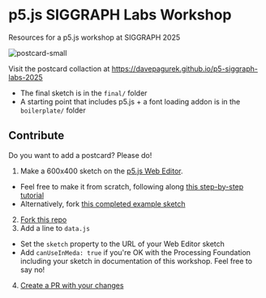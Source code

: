 # p5.js SIGGRAPH Labs Workshop
Resources for a p5.js workshop at SIGGRAPH 2025

![postcard-small](https://github.com/user-attachments/assets/ceddebdf-46c7-4508-a240-1fb9ee9ba2ad)

Visit the postcard collaction at https://davepagurek.github.io/p5-siggraph-labs-2025

- The final sketch is in the `final/` folder
- A starting point that includes p5.js + a font loading addon is in the `boilerplate/` folder


## Contribute

Do you want to add a postcard? Please do!

1. Make a 600x400 sketch on the <a href="https://editor.p5js.org">p5.js Web Editor</a>.
  - Feel free to make it from scratch, following along <a href="https://openprocessing.org/sketch/2674947">this step-by-step tutorial</a>
  - Alternatively, fork <a href="https://editor.p5js.org/davepagurek/sketches/yzSyIAqr0">this completed example sketch</a>
2. <a href="https://github.com/davepagurek/p5-siggraph-labs-2025/fork">Fork this repo</a>
3. Add a line to `data.js`
  - Set the `sketch` property to the URL of your Web Editor sketch
  - Add `canUseInMeda: true` if you're OK with the Processing Foundation including your sketch in documentation of this workshop. Feel free to say no!
4. <a href="https://github.com/davepagurek/p5-siggraph-labs-2025/compare">Create a PR with your changes</a>
